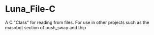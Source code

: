 # Luna_File-C
A C "Class" for reading from files. For use in other projects such as the masobot section of push_swap and thip
